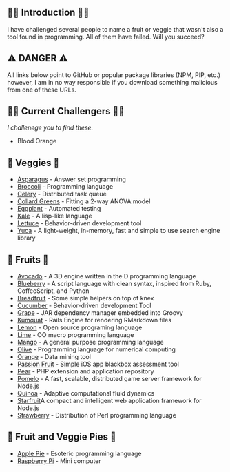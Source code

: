 
## 👋🏻 Introduction 👋🏻

I have challenged several people to name a fruit or veggie that wasn't also a tool found in programming. All of them have failed. Will you succeed? 

## ⚠️ DANGER ⚠️

All links below point to GitHub or popular package libraries (NPM, PIP, etc.) however, I am in no way responsible if you download something malicious from one of these URLs.

## 💪🏻 Current Challengers 💪🏻

*I challenege you to find these.*

- Blood Orange

## 🥦 Veggies 🥦

- [Asparagus](https://asparagus.cs.uni-potsdam.de/) - Answer set programming
- [Broccoli](https://sourceforge.net/p/broccoli-lang/wiki/Home/) - Programming language
- [Celery](http://www.celeryproject.org/) - Distributed task queue
- [Collard Greens](https://pdixon.public.iastate.edu/stat401/labs/R/collard.pdf) - Fitting a 2-way ANOVA model
- [Eggplant](https://en.wikipedia.org/wiki/Eggplant_Functional) - Automated testing
- [Kale](https://github.com/darioncassel/kale) - A lisp-like language
- [Lettuce](http://lettuce.it/) - Behavior-driven development tool
- [Yuca](https://github.com/gubatron/yuca) - A light-weight, in-memory, fast and simple to use search engine library

## 🍎 Fruits 🍎

- [Avocado](https://github.com/TeamAvocado/Avocado) - A 3D engine written in the D programming language
- [Blueberry](https://github.com/gosukiwi/Blueberry) - A script language with clean syntax, inspired from Ruby, CoffeeScript, and Python
- [Breadfruit](https://www.npmjs.com/package/breadfruit) - Some simple helpers on top of knex
- [Cucumber](https://cucumber.io/) - Behavior-driven development Tool
- [Grape](http://groovy-lang.org/grape.html) - JAR dependency manager embedded into Groovy
- [Kumquat](https://github.com/kickstarter/kumquat) - Rails Engine for rendering RMarkdown files
- [Lemon](http://www.lemon-lang.org/) - Open source programing language
- [Lime](https://github.com/lime-macro) - OO macro programming language
- [Mango](http://www.nongnu.org/mango/) - A general purpose programming language
- [Olive](https://github.com/eileenchoe/olive) - Programming language for numerical computing
- [Orange](https://orange.biolab.si/features/visual-programming/) - Data mining tool
- [Passion Fruit](https://github.com/chaitin/passionfruit) - Simple iOS app blackbox assessment tool
- [Pear](https://en.wikipedia.org/wiki/PEAR) - PHP extension and application repository
- [Pomelo](https://dzone.com/articles/pomelo-fast-scalable) - A fast, scalable, distributed game server framework for Node.js
- [Quinoa](https://quinoacomputing.org/) - Adaptive computational fluid dynamics
- [Starfruit](https://www.npmjs.com/package/starfruit)A compact and intelligent web application framework for Node.js
- [Strawberry](https://en.wikipedia.org/wiki/Strawberry_Perl) - Distribution of Perl programming language

## 🥧 Fruit and Veggie Pies 🥧

- [Apple Pie](https://esolangs.org/wiki/Apple_Pie) - Esoteric programming language
- [Raspberry Pi](https://www.raspberrypi.org/documentation/usage/python/) - Mini computer
